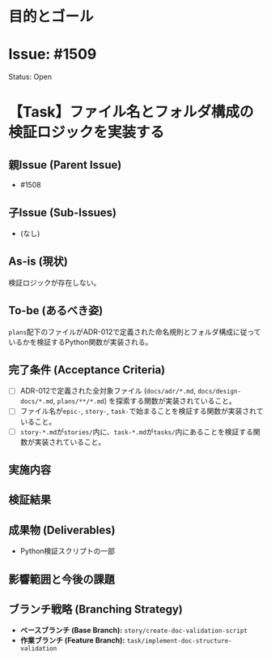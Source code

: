# 目的とゴール
# Issue: #1509
Status: Open
# 【Task】ファイル名とフォルダ構成の検証ロジックを実装する

## 親Issue (Parent Issue)
- #1508

## 子Issue (Sub-Issues)
- (なし)

## As-is (現状)
検証ロジックが存在しない。

## To-be (あるべき姿)
`plans`配下のファイルがADR-012で定義された命名規則とフォルダ構成に従っているかを検証するPython関数が実装される。

## 完了条件 (Acceptance Criteria)
- [ ] ADR-012で定義された全対象ファイル (`docs/adr/*.md`, `docs/design-docs/*.md`, `plans/**/*.md`) を探索する関数が実装されていること。
- [ ] ファイル名が`epic-`, `story-`, `task-`で始まることを検証する関数が実装されていること。
- [ ] `story-*.md`が`stories/`内に、`task-*.md`が`tasks/`内にあることを検証する関数が実装されていること。

## 実施内容

## 検証結果

## 成果物 (Deliverables)
- Python検証スクリプトの一部

## 影響範囲と今後の課題

## ブランチ戦略 (Branching Strategy)
- **ベースブランチ (Base Branch):** `story/create-doc-validation-script`
- **作業ブランチ (Feature Branch):** `task/implement-doc-structure-validation`
